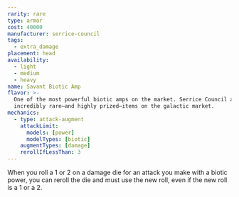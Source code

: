 ```yaml
---
rarity: rare
type: armor
cost: 40000
manufacturer: serrice-council
tags:
  - extra_damage
placement: head
availability:
  - light
  - medium
  - heavy
name: Savant Biotic Amp
flavor: >-
  One of the most powerful biotic amps on the market. Serrice Council amps are
  incredibly rare—and highly prized—items on the galactic market.
mechanics:
  - type: attack-augment
    attackLimit:
      models: [power]
      modelTypes: [biotic]
    augmentTypes: [damage]
    rerollIfLessThan: 3
---
```

When you roll a 1 or 2 on a damage die for an attack you make with a biotic power, you can reroll the die and must use the new roll, even if the new roll is a 1 or a 2.
